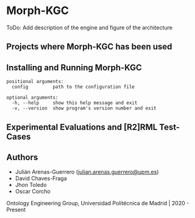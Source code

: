 # Morph-KGC

ToDo: Add description of the engine and figure of the architecture


## Projects where Morph-KGC has been used

## Installing and Running Morph-KGC
```
positional arguments:
  config         path to the configuration file

optional arguments:
  -h, --help     show this help message and exit
  -v, --version  show program's version number and exit
```

## Experimental Evaluations and [R2]RML Test-Cases


## Authors

- Julián Arenas-Guerrero (julian.arenas.guerrero@upm.es)
- David Chaves-Fraga
- Jhon Toledo
- Oscar Corcho

Ontology Engineering Group, Universidad Politécnica de Madrid | 2020 - Present
